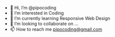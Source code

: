 - 👋 Hi, I’m @pipocoding
- 👀 I’m interested in Coding
- 🌱 I’m currently learning Responsive Web Design
- 💞️ I’m looking to collaborate on ...
- 📫 How to reach me pipocoding@gmail.com

<!---
pipocoding/pipocoding is a ✨ special ✨ repository because its `README.md` (this file) appears on your GitHub profile.
You can click the Preview link to take a look at your changes.
--->
